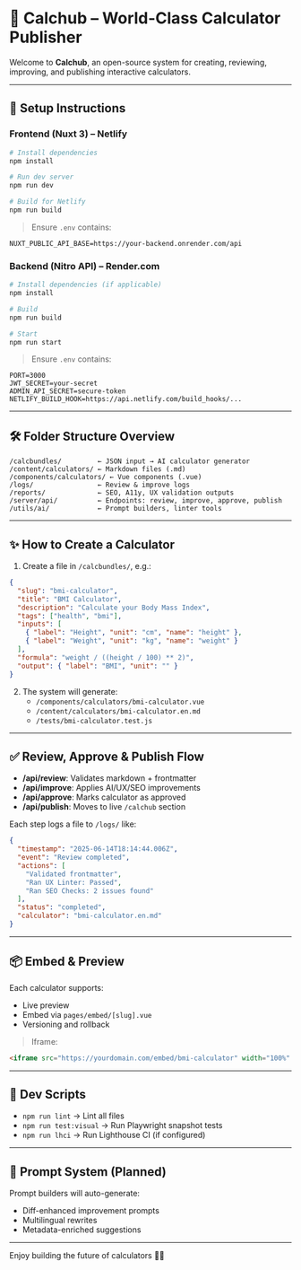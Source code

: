 # 🧠 Calchub – World-Class Calculator Publisher

Welcome to **Calchub**, an open-source system for creating, reviewing, improving, and publishing interactive calculators.

---

## 🚀 Setup Instructions

### Frontend (Nuxt 3) – Netlify
```bash
# Install dependencies
npm install

# Run dev server
npm run dev

# Build for Netlify
npm run build
```

> Ensure `.env` contains:
```
NUXT_PUBLIC_API_BASE=https://your-backend.onrender.com/api
```

### Backend (Nitro API) – Render.com
```bash
# Install dependencies (if applicable)
npm install

# Build
npm run build

# Start
npm run start
```

> Ensure `.env` contains:
```
PORT=3000
JWT_SECRET=your-secret
ADMIN_API_SECRET=secure-token
NETLIFY_BUILD_HOOK=https://api.netlify.com/build_hooks/...
```

---

## 🛠 Folder Structure Overview

```
/calcbundles/         ← JSON input → AI calculator generator
/content/calculators/ ← Markdown files (.md)
/components/calculators/ ← Vue components (.vue)
/logs/                ← Review & improve logs
/reports/             ← SEO, A11y, UX validation outputs
/server/api/          ← Endpoints: review, improve, approve, publish
/utils/ai/            ← Prompt builders, linter tools
```

---

## ✨ How to Create a Calculator

1. Create a file in `/calcbundles/`, e.g.:
```json
{
  "slug": "bmi-calculator",
  "title": "BMI Calculator",
  "description": "Calculate your Body Mass Index",
  "tags": ["health", "bmi"],
  "inputs": [
    { "label": "Height", "unit": "cm", "name": "height" },
    { "label": "Weight", "unit": "kg", "name": "weight" }
  ],
  "formula": "weight / ((height / 100) ** 2)",
  "output": { "label": "BMI", "unit": "" }
}
```

2. The system will generate:
   - `/components/calculators/bmi-calculator.vue`
   - `/content/calculators/bmi-calculator.en.md`
   - `/tests/bmi-calculator.test.js`

---

## ✅ Review, Approve & Publish Flow

- **/api/review**: Validates markdown + frontmatter
- **/api/improve**: Applies AI/UX/SEO improvements
- **/api/approve**: Marks calculator as approved
- **/api/publish**: Moves to live `/calchub` section

Each step logs a file to `/logs/` like:
```json
{
  "timestamp": "2025-06-14T18:14:44.006Z",
  "event": "Review completed",
  "actions": [
    "Validated frontmatter",
    "Ran UX Linter: Passed",
    "Ran SEO Checks: 2 issues found"
  ],
  "status": "completed",
  "calculator": "bmi-calculator.en.md"
}
```

---

## 📦 Embed & Preview

Each calculator supports:
- Live preview
- Embed via `pages/embed/[slug].vue`
- Versioning and rollback

> Iframe:  
```html
<iframe src="https://yourdomain.com/embed/bmi-calculator" width="100%" height="500"></iframe>
```

---

## 🧪 Dev Scripts

- `npm run lint` → Lint all files
- `npm run test:visual` → Run Playwright snapshot tests
- `npm run lhci` → Run Lighthouse CI (if configured)

---

## 🧠 Prompt System (Planned)

Prompt builders will auto-generate:
- Diff-enhanced improvement prompts
- Multilingual rewrites
- Metadata-enriched suggestions

---

Enjoy building the future of calculators 🧮✨
